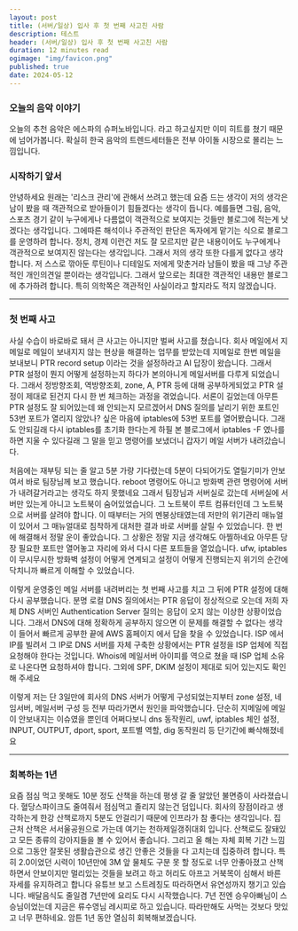 ```yaml
---
layout: post
title: (서버/일상) 입사 후 첫 번째 사고친 사람
description: 테스트
header: (서버/일상) 입사 후 첫 번째 사고친 사람
duration: 12 minutes read
ogimage: "img/favicon.png"
published: true
date: 2024-05-12
---
```


### 오늘의 음악 이야기

오늘의 추천 음악은 에스파의 슈퍼노바입니다. 라고 하고싶지만 이미 히트를 쳤기 때문에 넘어가봅니다.
확실히 한국 음악의 트렌드세터들은 전부 아이돌 시장으로 몰리는 느낌입니다.

### 시작하기 앞서 

안녕하세요 원래는 '리스크 관리'에 관해서 쓰려고 했는데 요즘 드는 생각이 저의 생각은 남이 봤을 때 객관적으로 받아들이기 
힘들겠다는 생각이 듭니다. 예를들면 그림, 음악, 스포츠 경기 같이 누구에게나 다름없이 객관적으로 보여지는 것들만
블로그에 적는게 낫겠다는 생각입니다. 그에따른 해석이나 주관적인 판단은 독자에게 맡기는 식으로 블로그를 운영하려 합니다.
정치, 경제 이런건 저도 잘 모르지만 같은 내용이어도 누구에게나 객관적으로 보여지진 않는다는 생각입니다. 
그래서 저의 생각 또한 다를게 없다고 생각합니다. 저 스스로 깎아둔 루틴이나 디테일도 저에게 맞춘거라
남들이 봤을 때 그냥 주관적인 개인의견일 뿐이라는 생각입니다. 그래서 앞으로는 최대한 객관적인 내용만 블로그에 추가하려 합니다.
특히 의학쪽은 객관적인 사실이라고 할지라도 적지 않겠습니다.

---

### 첫 번째 사고

사실 수습이 바로바로 돼서 큰 사고는 아니지만 벌써 사고를 쳤습니다. 회사 메일에서 지메일로 메일이 보내지지 않는 현상을 해결하는
업무를 받았는데 지메일로 한번 메일을 보내보니 PTR record setup 이라는 것을 설정하라고 AI 답장이 왔습니다.
그래서 PTR 설정이 뭔지 어떻게 설정하는지 하다가 본의아니게 메일서버를 다루게 되었습니다.
그래서 정방향조회, 역방향조회, zone, A, PTR 등에 대해 공부하게되었고 PTR 설정이 제대로 된건지 다시 한 번 체크하는 과정을 겪었습니다.
서론이 길었는데 아무튼 PTR 설정도 잘 되어있는데 왜 안되는지 모르겠어서 DNS 질의를 날리기 위한 포트인 53번 포트가 열리지 않았나?
싶은 마음에 iptables에 53번 포트를 열어봤습니다.
그래도 안되길래 다시 iptables를 초기화 한다는게 하필 본 블로그에서 iptables -F 였나를 하면 지울 수 있다길래
그 말을 믿고 명령어를 보냈더니 갑자기 메일 서버가 내려갔습니다.

처음에는 재부팅 되는 줄 알고 5분 가량 기다렸는데 5분이 다되어가도 열릴기미가 안보여서 바로 팀장님께 보고 했습니다.
reboot 명령어도 아니고 방화벽 관련 명령어에 서버가 내려갈거라고는 생각도 하지 못했네요 그래서 팀장님과 서버실로 갔는데
서버실에 서버만 있는게 아니고 노트북이 숨어있었습니다. 그 노트북이 루트 컴퓨터인데 그 노트북으로 서버를 살려야 합니다.
이 때부터는 거의 멘붕상태였는데 저만의 위기관리 매뉴얼이 있어서 그 매뉴얼대로 침착하게 대처한 결과 바로 서버를 살릴 수 있었습니다.
한 번에 해결해서 정말 운이 좋았습니다. 그 상황은 정말 지금 생각해도 아찔하네요 아무튼 당장 필요한 포트만 열어놓고 자리에 와서 다시 다른 포트들을 열었습니다.
ufw, iptables 이 무시무시한 방화벽 설정이 어떻게 연계되고 설정이 어떻게 진행되는지 위기의 순간에 닥치니까 빠르게 이해할 수 있었습니다.

이렇게 운영중인 메일 서버를 내려버리는 첫 번째 사고를 치고 그 뒤에 PTR 설정에 대해 다시 공부했습니다. 분명 로컬 DNS 질의에서는 PTR 응답이 정상적으로 오는데
저희 자체 DNS 서버인 Authentication Server 질의는 응답이 오지 않는 이상한 상황이었습니다. 
그래서 DNS에 대해 정확하게 공부하지 않으면 이 문제를 해결할 수 없다는 생각이 들어서 빠르게 공부한 끝에 AWS 홈페이지 에서 답을 찾을 수 있었습니다.
ISP 에서 IP를 빌려서 그 IP로 DNS 서버를 자체 구축한 상황에서는 PTR 설정을 ISP 업체에 직접 요청해야 한다는 것입니다.
Whois에 메일서버 아이피를 역으로 쳤을 때 ISP 업체 소유로 나온다면 요청하셔야 합니다. 
그외에 SPF, DKIM 설정이 제대로 되어 있는지도 확인해 주세요

이렇게 저는 단 3일만에 회사의 DNS 서버가 어떻게 구성되었는지부터 zone 설정, 네임서버, 메일서버 구성 등 전부 따라가면서 원인을 파악했습니다.
단순히 지메일에 메일이 안보내지는 이슈였을 뿐인데 어쩌다보니 
dns 동작원리, uwf, iptables 체인 설정, INPUT, OUTPUT, dport, sport, 포트별 역할, dig 동작원리 등 단기간에 빠삭해졌네요

---

### 회복하는 1년

요즘 점심 먹고 못해도 10분 정도 산책을 하는데 평생 갈 줄 알았던 불면증이 사라졌습니다. 혈당스파이크도 줄여줘서 점심먹고 졸리지 않는건 덤입니다. 
회사의 장점이라고 생각하는게 한강 산책로까지 5분도 안걸리기 때문에 인프라가 참 좋다는 생각입니다.
집 근처 산책은 서서울공원으로 가는데 여기는 천하제일갱쥐대회 입니다. 산책로도 잘돼있고 모든 종류의 강아지들을 볼 수 있어서 좋습니다.
그리고 올 해는 자체 회복 기간 느낌으로 그동안 잘못된 생활습관으로 생긴 안좋은 것들을 다 고치는데 집중하려 합니다.
특히 2.0이었던 시력이 10년만에 3M 앞 물체도 구분 못 할 정도로 너무 안좋아졌고 산책 하면서 안보이지만 멀리있는 것들을 보려고 하고 
허리도 아프고 거북목이 심해서 바른 자세를 유지하려고 합니다 유튜브 보고 스트레칭도 따라하면서 유연성까지 챙기고 있습니다.
배달음식도 줄일겸 7년만에 요리도 다시 시작했습니다. 
7년 전엔 승우아빠님이 스승님이었는데 지금은 류수영님 레시피로 하고 있습니다. 따라만해도 사먹는 것보다 맛있고 너무 편하네요.
암튼 1년 동안 열심히 회복해보겠습니다.

